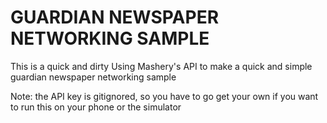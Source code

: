 # GUARDIAN NEWSPAPER NETWORKING SAMPLE

This is a quick and dirty
Using Mashery's API to make a quick and simple
guardian newspaper networking sample

Note: the API key is gitignored, so you have to go get your own
if you want to run this on your phone or the simulator